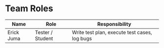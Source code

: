 # Team Roles

| Name        | Role            | Responsibility                       |
|-------------|-----------------|--------------------------------------|
| Erick Juma  | Tester / Student | Write test plan, execute test cases, log bugs |

